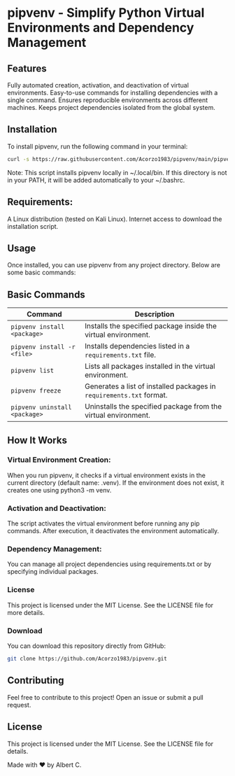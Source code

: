 # pipvenv - Simplify Python Virtual Environments and Dependency Management

## Features
Fully automated creation, activation, and deactivation of virtual environments.
Easy-to-use commands for installing dependencies with a single command.
Ensures reproducible environments across different machines.
Keeps project dependencies isolated from the global system.

## Installation
To install pipvenv, run the following command in your terminal:

```bash
curl -s https://raw.githubusercontent.com/Acorzo1983/pipvenv/main/pipvenv_installer.sh | sudo bash
```

Note: This script installs pipvenv locally in ~/.local/bin. If this directory is not in your PATH, it will be added automatically to your ~/.bashrc.

## Requirements:

A Linux distribution (tested on Kali Linux).
Internet access to download the installation script.

## Usage
Once installed, you can use pipvenv from any project directory. Below are some basic commands:


## Basic Commands

| Command                  | Description                                                                 |
|--------------------------|-----------------------------------------------------------------------------|
| `pipvenv install <package>` | Installs the specified package inside the virtual environment.             |
| `pipvenv install -r <file>` | Installs dependencies listed in a `requirements.txt` file.                 |
| `pipvenv list`            | Lists all packages installed in the virtual environment.                   |
| `pipvenv freeze`          | Generates a list of installed packages in `requirements.txt` format.       |
| `pipvenv uninstall <package>` | Uninstalls the specified package from the virtual environment.            |


## How It Works

### Virtual Environment Creation:
  When you run pipvenv, it checks if a virtual environment exists in the current directory (default name: .venv).
  If the environment does not exist, it creates one using python3 -m venv.
### Activation and Deactivation:
  The script activates the virtual environment before running any pip commands.
After execution, it deactivates the environment automatically.
### Dependency Management:
  You can manage all project dependencies using requirements.txt or by specifying individual packages.


### License
This project is licensed under the MIT License. See the LICENSE file for more details.

### Download
You can download this repository directly from GitHub:

```bash
git clone https://github.com/Acorzo1983/pipvenv.git
```
## Contributing
Feel free to contribute to this project! Open an issue or submit a pull request.

## License
This project is licensed under the MIT License. See the LICENSE file for details.

Made with ❤️ by Albert C.
